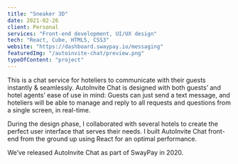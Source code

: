 ```yaml
---
title: "Sneaker 3D"
date: 2021-02-26
client: Personal
services: "Front-end development, UI/UX design"
tech: "React, Cube, HTML5, CSS3"
website: "https://dashboard.swaypay.io/messaging"
featuredImg: "/autoinvite-chat/preview.png"
typeOfContent: "project"
---
```


This is a chat service for hoteliers to communicate with their guests instantly & seamlessly. AutoInvite Chat is designed with both guests’ and hotel agents’ ease of use in mind: Guests can just send a text message, and hoteliers will be able to manage and reply to all requests and questions from a single screen, in real-time.

During the design phase, I collaborated with several hotels to create the perfect user interface that serves their needs. I built AutoInvite Chat front-end from the ground up using React for an optimal performance.

We’ve released AutoInvite Chat as part of SwayPay in 2020.
